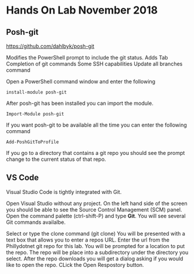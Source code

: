 # Hands On Lab November 2018
## Posh-git
https://github.com/dahlbyk/posh-git 

Modifies the PowerShell prompt to include the git status. 
Adds Tab Completion of git commands
Some SSH capabilities
Update all branches command

Open a PowerShell command window and enter the following
```
install-module posh-git
```

After posh-git has been installed you can import the module.
```
Import-Module posh-git
```

If you want posh-git to be available all the time you can enter the following command
```
Add-PoshGitToProfile
```

If you go to a directory that contains a git repo you should see the prompt change to the current status of that repo.

## VS Code
Visual Studio Code is tightly integrated with Git. 

Open Visual Studio without any project. On the left hand side of the screen you should be able to see the Source Control Management (SCM) panel.
Open the command palette (ctrl-shift-P) and type **Git**. You will see several Git commands availalbe.

Select or type the clone command (git clone) 
You will be presented with a text box that allows you to enter a repos URL.
Enter the url from the Phillydotnet git repo for this lab.
You will be prompted for a location to put the repo. The repo will be place into a subdirectory under the directory you select.
After the repo downloads you will get a dialog asking if you would like to open the repo. CLick the Open Respostory button.
